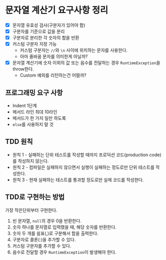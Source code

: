 # 문자열 계산기 요구사항 정리

- [x] 문자열 유효성 검사(구분자가 있어야 함)
- [x] 구분자를 기준으로 값을 분리
- [x] 구분자로 분리한 각 숫자의 합을 반환
- [x] 커스텀 구분자 지정 가능
    - 커스텀 구분자는 `//`와 `\n` 사이에 위치하는 문자를 사용한다.
    - 아마 줄바꿈 문자를 의미한게 아닐까?
- [x] 문자열 계산기에 숫자 이외의 값 또는 음수를 전달하는 경우 `RuntimeException`을 throw한다.
    - Custom 예외를 리턴하는건 어떨까?

## 프로그래밍 요구 사항

- Indent 1단계
- 메서드 라인 최대 10라인
- 메서드가 한 가지 일만 하도록
- `else`를 사용하지 말 것

## TDD 원칙

- 원칙 1 - 실패하는 단위 테스트를 작성할 때까지 프로덕션 코드(production code)를 작성하지 않는다.
- 원칙 2 - 컴파일은 실패하지 않으면서 실행이 실패하는 정도로만 단위 테스트를 작성한다.
- 원칙 3 - 현재 실패하는 테스트를 통과할 정도로만 실제 코드를 작성한다.

## TDD로 구현하는 방법

가장 작은단위부터 구현한다.

1. 빈 문자열, `null`의 경우 0을 반환한다.
2. 숫자 하나를 문자열로 입력했을 때, 해당 숫자를 반환한다.
3. 숫자 두 개를 쉼표(,)로 구분해서 합을 출력한다.
4. 구분자로 콜론(:)을 추가할 수 있다.
5. 커스텀 구분자를 추가할 수 있다.
6. 음수로 전달할 경우 `RuntimeException`이 발생해야 한다.
